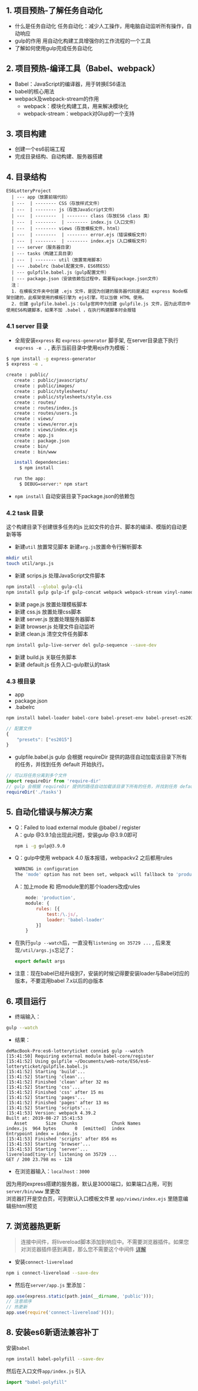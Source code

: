 ## 1. 项目预热-了解任务自动化
+ 什么是任务自动化
任务自动化：减少人工操作，用电脑自动监听所有操作，自动响应
+ gulp的作用
用自动化构建工具增强你的工作流程的一个工具
+ 了解如何使用gulp完成任务自动化


## 2. 项目预热-编译工具（Babel、webpack）
+ Babel：JavaScript的编译器，用于转换ES6语法
+ babel的核心用法
+ webpack及webpack-stream的作用
	- webpack：模块化构建工具，用来解决模块化
	- webpack-stream：webpack对Glup的一个支持

## 3. 项目构建
+ 创建一个es6前端工程
+ 完成目录结构、自动构建、服务器搭建


## 4. 目录结构
```
ES6LotteryProject  
  | --- app（放置前端代码）  
  | ---  | -------- CSS（存放样式文件）  
  | ---  | -------- js（存放JavaScript文件）  
  | ---  | --------  | -------- class（存放ES6 class 类）  
  | ---  | --------  | -------- index.js（入口文件）  
  | ---  | -------- views（存放模板文件，html）
  | ---  | --------  | -------- error.ejs（错误模板文件）
  | ---  | --------  | -------- index.ejs（入口模板文件）
  | --- server（服务器目录）
  | --- tasks（构建工具目录）
  | ---  | -------- util（放置常用脚本）
  | --- .babelrc（babel配置文件，ES6转ES5）
  | --- gulpfile.babel.js（gulp配置文件）
  | --- package.json（安装依赖包过程中，需要有package.json文件）
  注：
  1. 在模板文件夹中创建 .ejs 文件，是因为创建的服务器代码是通过 express Node框架创建的，此框架使用的模板引擎为 ejs引擎。可以当做 HTML 使用。
  2. 创建 gulpfile.babel.js：Gulp官网中为创建 gulpfile.js 文件，因为此项目中使用ES6构建脚本，如果不加 .babel ，在执行构建脚本时会报错
```


### 4.1 server 目录
+ 全局安装`express` 和 `express-generator` 脚手架, 在server目录底下执行`express -e .` , 表示当前目录中使用ejs作为模板：
```bash
$ npm install -g express-generator
$ express -e .
```
```bash
create : public/
   create : public/javascripts/
   create : public/images/
   create : public/stylesheets/
   create : public/stylesheets/style.css
   create : routes/
   create : routes/index.js
   create : routes/users.js
   create : views/
   create : views/error.ejs
   create : views/index.ejs
   create : app.js
   create : package.json
   create : bin/
   create : bin/www

   install dependencies:
     $ npm install

   run the app:
     $ DEBUG=server:* npm start

 ```
+ `npm install` 自动安装目录下package.json的依赖包


### 4.2 task 目录 
这个构建目录下创建很多任务的js 比如文件的合并、脚本的编译、模版的自动更新等等

+ 新建`util` 放置常见脚本 新建`arg.js`放置命令行解析脚本
```bash
mkdir util 
touch util/args.js
```

+ 新建 scrips.js 处理JavaScript文件脚本
```bash
npm install --global gulp-cli
npm install gulp gulp-if gulp-concat webpack webpack-stream vinyl-named gulp-livereload gulp-plumber gulp-rename  gulp-uglify gulp-util yargs --save-dev
```
+ 新建 page.js 放置处理模板脚本
+ 新建 css.js 放置处理css脚本
+ 新建 server.js 放置处理服务器脚本
+ 新建 browser.js 处理文件自动监听
+ 新建 clean.js  清空文件任务脚本
```bash
npm install gulp-live-server del gulp-sequence --save-dev
```
+ 新建 build.js 关联任务脚本
+ 新建 default.js 任务入口-gulp默认的task


### 4.3 根目录
+ app
+ package.json 
+ .babelrc
```bash
npm install babel-loader babel-core babel-preset-env babel-preset-es2015 webpack --save-dev
```
```javascript
// 配置文件
{
	"presets": ["es2015"]
}
```
+ gulpfile.babel.js
gulp 会根据 requireDir 提供的路径自动加载该目录下所有的任务，并找到任务 default 开始执行。

```javascript
// 可以将任务分离到多个文件
import requireDir from 'require-dir' 
// gulp 会根据 requireDir 提供的路径自动加载该目录下所有的任务，并找到任务 default 开始执行。
requireDir('./tasks')
```


## 5. 自动化错误与解决方案

+ Q：Failed to load external module @babel / register <br/>
	A：gulp @3.9.1会出现此问题，安装gulp @3.9.0即可 
	```bash
	npm i -g gulp@3.9.0
	```

+ Q：gulp中使用 webpack 4.0 版本报错，webpackv2 之后都用rules
	```bash
	WARNING in configuration
	The 'mode' option has not been set, webpack will fallback to 'production' for this value. Set 'mode' option to 'development' or 'production' to enable defaults for each environment.
	```

	A：加上mode 和 把module里的那个loaders改成rules
	```javascript
		mode: 'production',
		module: {
			rules: [{
				test:/\.js/,
				loader: 'babel-loader'
			}]
		}
	```

+ 在执行`gulp --watch`后，一直没有`listening on 35729 ...` , 后来发现`/util/args.js`忘记了：
	```javascript
	export default args
	```

+ 注意：现在babel已经升级到7，安装的时候记得要安装loader与Babel对应的版本，不要混用babel 7.x以后的@版本


## 6. 项目运行
+ 终端输入：
```bash
gulp --watch
```

+ 结果：
```
deMacBook-Pro:es6-lotteryticket connie$ gulp --watch
[15:41:50] Requiring external module babel-core/register
[15:41:52] Using gulpfile ~/Documents/web-note/ES6/es6-lotteryticket/gulpfile.babel.js
[15:41:52] Starting 'build'...
[15:41:52] Starting 'clean'...
[15:41:52] Finished 'clean' after 32 ms
[15:41:52] Starting 'css'...
[15:41:52] Finished 'css' after 15 ms
[15:41:52] Starting 'pages'...
[15:41:52] Finished 'pages' after 13 ms
[15:41:52] Starting 'scripts'...
[15:41:53] Version: webpack 4.39.2
Built at: 2019-08-27 15:41:53
   Asset       Size  Chunks             Chunk Names
index.js  964 bytes       0  [emitted]  index
Entrypoint index = index.js
[15:41:53] Finished 'scripts' after 856 ms
[15:41:53] Starting 'browser'...
[15:41:53] Starting 'server'...
livereload[tiny-lr] listening on 35729 ...
GET / 200 23.798 ms - 128
```

+ 在浏览器输入：`localhost：3000` <br/>

因为用的express搭建的服务器，默认是3000端口，如果端口占用，可到`server/bin/www` 里更改 <br/>
浏览器打开是空白页，可到默认入口模板文件里 `app/views/index.ejs` 里随意编辑些html预览


## 7. 浏览器热更新
> 连接中间件，将livereload脚本添加到响应中。不需要浏览器插件。如果您对浏览器插件感到满意，那么您不需要这个中间件
> [详解](https://www.cnblogs.com/koleyang/p/5567556.html)

+ 安装`connect-livereload`

```bash
npm i connect-livereload --save-dev
```

+ 然后在`server/app.js` 里添加：

```javascript
app.use(express.static(path.join(__dirname, 'public')));
// 注意顺序
// 热更新
app.use(require('connect-livereload')());
```

## 8. 安装es6新语法兼容补丁
安装`babel`
```bash
npm install babel-polyfill --save-dev
```
然后在入口文件`app/index.js` 引入

```javascript
import "babel-polyfill"
```

